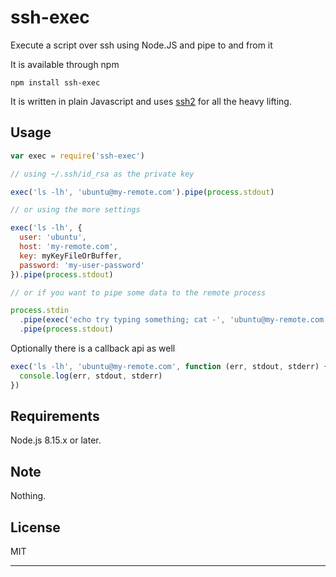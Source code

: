 # ssh-exec

Execute a script over ssh using Node.JS and pipe to and from it

It is available through npm

```
npm install ssh-exec
```

It is written in plain Javascript and uses [ssh2](https://github.com/mscdex/ssh2) for all the heavy lifting.


## Usage

``` js
var exec = require('ssh-exec')

// using ~/.ssh/id_rsa as the private key

exec('ls -lh', 'ubuntu@my-remote.com').pipe(process.stdout)

// or using the more settings

exec('ls -lh', {
  user: 'ubuntu',
  host: 'my-remote.com',
  key: myKeyFileOrBuffer,
  password: 'my-user-password'
}).pipe(process.stdout)

// or if you want to pipe some data to the remote process

process.stdin
  .pipe(exec('echo try typing something; cat -', 'ubuntu@my-remote.com'))
  .pipe(process.stdout)
```

Optionally there is a callback api as well

``` js
exec('ls -lh', 'ubuntu@my-remote.com', function (err, stdout, stderr) {
  console.log(err, stdout, stderr)
})
```


## Requirements

Node.js 8.15.x or later.


## Note

Nothing.


## License

MIT

----
